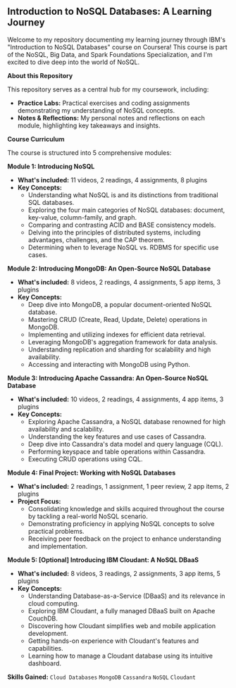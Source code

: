 ## Introduction to NoSQL Databases: A Learning Journey

Welcome to my repository documenting my learning journey through IBM's "Introduction to NoSQL Databases" course on Coursera! This course is part of the  NoSQL, Big Data, and Spark Foundations Specialization, and I'm excited to dive deep into the world of NoSQL.

**About this Repository**

This repository serves as a central hub for my coursework, including:

* **Practice Labs:** Practical exercises and coding assignments demonstrating my understanding of NoSQL concepts.
* **Notes & Reflections:**  My personal notes and reflections on each module, highlighting key takeaways and insights.

**Course Curriculum**

The course is structured into 5 comprehensive modules:

**Module 1: Introducing NoSQL**

* **What's included:** 11 videos, 2 readings, 4 assignments, 8 plugins
* **Key Concepts:**
    * Understanding what NoSQL is and its distinctions from traditional SQL databases.
    * Exploring the four main categories of NoSQL databases: document, key-value, column-family, and graph.
    * Comparing and contrasting ACID and BASE consistency models.
    * Delving into the principles of distributed systems, including advantages, challenges, and the CAP theorem.
    * Determining when to leverage NoSQL vs. RDBMS for specific use cases.

**Module 2: Introducing MongoDB: An Open-Source NoSQL Database**

* **What's included:** 8 videos, 2 readings, 4 assignments, 5 app items, 3 plugins
* **Key Concepts:**
    * Deep dive into MongoDB, a popular document-oriented NoSQL database.
    * Mastering CRUD (Create, Read, Update, Delete) operations in MongoDB.
    * Implementing and utilizing indexes for efficient data retrieval.
    * Leveraging MongoDB's aggregation framework for data analysis.
    * Understanding replication and sharding for scalability and high availability.
    * Accessing and interacting with MongoDB using Python.

**Module 3: Introducing Apache Cassandra: An Open-Source NoSQL Database**

* **What's included:** 10 videos, 2 readings, 4 assignments, 4 app items, 3 plugins
* **Key Concepts:**
    * Exploring Apache Cassandra, a NoSQL database renowned for high availability and scalability.
    * Understanding the key features and use cases of Cassandra.
    * Deep dive into Cassandra's data model and query language (CQL).
    * Performing keyspace and table operations within Cassandra.
    * Executing CRUD operations using CQL.

**Module 4: Final Project: Working with NoSQL Databases**

* **What's included:** 2 readings, 1 assignment, 1 peer review, 2 app items, 2 plugins
* **Project Focus:**
    * Consolidating knowledge and skills acquired throughout the course by tackling a real-world NoSQL scenario.
    * Demonstrating proficiency in applying NoSQL concepts to solve practical problems.
    * Receiving peer feedback on the project to enhance understanding and implementation.

**Module 5: [Optional] Introducing IBM Cloudant: A NoSQL DBaaS**

* **What's included:** 8 videos, 3 readings, 2 assignments, 3 app items, 5 plugins
* **Key Concepts:**
    * Understanding Database-as-a-Service (DBaaS) and its relevance in cloud computing.
    * Exploring IBM Cloudant, a fully managed DBaaS built on Apache CouchDB.
    * Discovering how Cloudant simplifies web and mobile application development.
    * Getting hands-on experience with Cloudant's features and capabilities.
    * Learning how to manage a Cloudant database using its intuitive dashboard.

**Skills Gained:**  `Cloud Databases` `MongoDB` `Cassandra` `NoSQL` `Cloudant` 


